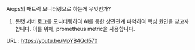 Aiops의 매트릭 모니터링으로 하는게 무엇인가?
1. 톰캣 서버 로그를 모니터링하여 AI를 통한 상관관계 파악하여 핵심 원인을 찾고자 합니다.
이를 위해, prometheus metric을 사용합니다.   

URL : https://youtu.be/MpYB4Qcl570 
